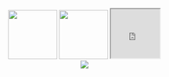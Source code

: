 <div align="center">
<img src="https://media-giphy.com/stickers/developer-dev-html-lRNinuXDDLgR7Oe8LY/fullscreen" width="100px" height="100px">
<img src="https://media.giphy.com/media/JLE3Q31O7Tly08kTbj/giphy.gif" width="100px" height="100px">
<iframe src="https://giphy.com/gifs/code-developer-javascript-SvFocn0wNMx0iv2rYz" width="100px" height="100px"></iframe>
</div>
<!-- <div style="width:100%;height:0;padding-bottom:100%;position:relative;"><iframe src="https://giphy.com/embed/SvFocn0wNMx0iv2rYz" width="100%" height="100%" style="position:absolute" frameBorder="0" class="giphy-embed" allowFullScreen></iframe></div><p><a href="https://giphy.com/gifs/code-developer-javascript-SvFocn0wNMx0iv2rYz">via GIPHY</a></p> -->
<div align="center">
<a href="https://github.com/anuraghazra/github-readme-stats">
  <img src="https://github-readme-stats.vercel.app/api?username=Sara-kodehode&show_icons=true&theme=nightowl">
 </a>
</div>
<div align="center">
<!-- <a href="https://github.com/anuraghazra/github-readme-stats">
    <img src="https://github-readme-stats.vercel.app/api/top-langs/?username=Sara-Kodehode&layout=compact&show_icons=true&theme=nightowl" alt="Top Languages">
  </a> -->
</div>

